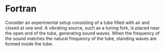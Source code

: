 # Fortran
Consider an experimental setup consisting of a tube filled with air and closed at  one end. A vibrating source, such as a tuning fork, is placed near the open end  of the tube, generating sound waves. When the frequency of the sound matches  the natural frequency of the tube, standing waves are formed inside the tube.
